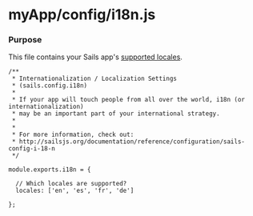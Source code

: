 # myApp/config/i18n.js
### Purpose
This file contains your Sails app's [supported locales](http://en.wikipedia.org/wiki/Locales). 


<docmeta name="displayName" value="i18n.js">

```
/**
 * Internationalization / Localization Settings
 * (sails.config.i18n)
 *
 * If your app will touch people from all over the world, i18n (or internationalization)
 * may be an important part of your international strategy.
 *
 *
 * For more information, check out:
 * http://sailsjs.org/documentation/reference/configuration/sails-config-i-18-n
 */

module.exports.i18n = {

  // Which locales are supported?
  locales: ['en', 'es', 'fr', 'de']

};

```
